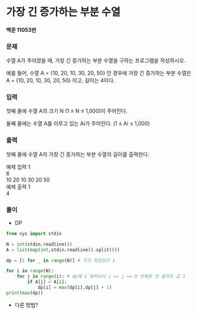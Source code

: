 # 가장 긴 증가하는 부분 수열
#### 백준 11053번
### 문제
수열 A가 주어졌을 때, 가장 긴 증가하는 부분 수열을 구하는 프로그램을 작성하시오.           

예를 들어, 수열 A = {10, 20, 10, 30, 20, 50} 인 경우에 가장 긴 증가하는 부분 수열은 A = {10, 20, 10, 30, 20, 50} 이고, 길이는 4이다.

### 입력
첫째 줄에 수열 A의 크기 N (1 ≤ N ≤ 1,000)이 주어진다.          

둘째 줄에는 수열 A를 이루고 있는 Ai가 주어진다. (1 ≤ Ai ≤ 1,000)         

### 출력
첫째 줄에 수열 A의 가장 긴 증가하는 부분 수열의 길이를 출력한다.      
            
예제 입력 1        
6                  
10 20 10 30 20 50        
예제 출력 1         
4     

### 풀이
+ DP
```python
from sys import stdin

N = int(stdin.readline())
A = list(map(int,stdin.readline().split()))

dp = [1 for _ in range(N)] # 각각 최장길이 1

for i in range(N):
    for j in range(i): # dp에 1 넣어놔서 i == j == 0 반복문 안 돌아도 값 1
        if A[j] < A[i]:
            dp[i] = max(dp[i],dp[j] + 1)
print(max(dp))
```
+ 다른 방법?
